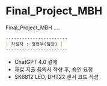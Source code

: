 # Final_Project_MBH
Final_Project_MBH ....

```markdown
-----------------------
| 작성자 : 정현우(팀장) |
-----------------------
```

- ChatGPT 4.0 결제
- 재료 지출 품의서 작성 후, 승인 요청
- SK6812 LED, DHT22 센서 코드 작성